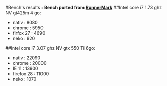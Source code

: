 #Bench's results :
__Bench ported from [RunnerMark](https://github.com/esDotDev/RunnerMark)__
##Intel core i7 1.73 ghz NV gt425m 4 go:
* nativ : 8080
* chrome : 5950
* firfox 27 : 4690
* neko : 920

##Intel core i7 3.07 ghz NV gtx 550 Ti 6go:
* nativ : 22090
* chrome : 20000
* IE 11 : 13900
* firefox 28 : 11000
* neko : 1070
